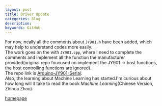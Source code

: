 ```yaml
---
layout: post
title: Driver Update
categories: Blog
description: 
keywords: GitHub
---
```


For now, neally all the comments about ```JY901.h``` have been added, which may help to understand codes more easily.  
The work goes on the with ```JY901.cpp```, where I need to complete the comments and implement all the function the manufacturer provided(original repo foucused on implement the JY901 -> host functions, the host controlling functions are ignored).  
The repo link is [Arduino-JY901-Serial](https://github.com/paul-tian/Arduino-JY901-Serial).  
Also, the learning about Machine Learning has started.I'm curious about how long will it take to read the book *Machine Learning*(Chinese Version, Zhihua Zhou).

[homepage](/)
